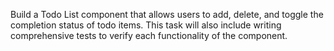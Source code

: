 Build a Todo List component that allows users to add, delete, and toggle the completion status of todo items. This task will also include writing comprehensive tests to verify each functionality of the component.